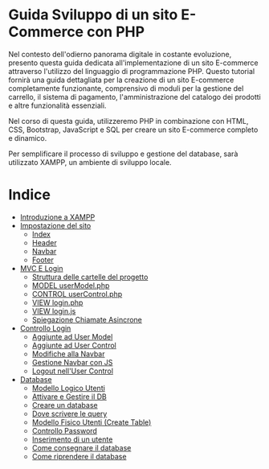 # Guida Sviluppo di un sito E-Commerce con PHP

Nel contesto dell'odierno panorama digitale in costante evoluzione, presento questa guida dedicata all'implementazione di un sito E-commerce attraverso l'utilizzo del linguaggio di programmazione PHP. Questo tutorial fornirà una guida dettagliata per la creazione di un sito E-commerce completamente funzionante, comprensivo di moduli per la gestione del carrello, il sistema di pagamento, l'amministrazione del catalogo dei prodotti e altre funzionalità essenziali.

Nel corso di questa guida, utilizzeremo PHP in combinazione con HTML, CSS, Bootstrap, JavaScript e SQL per creare un sito E-commerce completo e dinamico.

Per semplificare il processo di sviluppo e gestione del database, sarà utilizzato XAMPP, un ambiente di sviluppo locale. 

# Indice

- [Introduzione a XAMPP](Guide/Xampp.md)
- [Impostazione del sito](Guide/Lezione1/impostazione.md)
   - [Index](Guide/Lezione1/impostazione.md#indexphp)    
   - [Header](Guide/Lezione1/impostazione.md#headerphp)
   - [Navbar](Guide/Lezione1/impostazione.md#navbarphp)
   - [Footer](Guide/Lezione1/impostazione.md#footerphp)
- [MVC E Login](Guide/Lezione2/MVC.md)
   - [Struttura delle cartelle del progetto](Guide/Lezione2/MVC.md#struttura-del-progettod)
   - [MODEL userModel.php](Guide/Lezione2/MVC.md#model-usermodelphp)
   - [CONTROL userControl.php](Guide/Lezione2/MVC.md#contrl-usercontrolphp)
   - [VIEW login.php](Guide/Lezione2/MVC.md#viewloginphp)
   - [VIEW login.js](Guide/Lezione2/MVC.md#viewloginjs)
   - [Spiegazione Chiamate Asincrone](Guide/Lezione2/MVC.md#approfondimento-su-chiamate-asincrone-e-concetto-di-asincronia)
- [Controllo Login](Guide/Lezione3/ControlloLogin.md)
   - [Aggiunte ad User Model](Guide/Lezione3/ControlloLogin.md#usermodelphp)
   - [Aggiunte ad User Control](Guide/Lezione3/ControlloLogin.md#usercontrolphp)
   - [Modifiche alla Navbar](Guide/Lezione3/ControlloLogin.md#navbarphp)
   - [Gestione Navbar con JS](Guide/Lezione3/ControlloLogin.md#implementazione-della-navbar-con-javascript)
   - [Logout nell'User Control](Guide/Lezione3/ControlloLogin.md#aggiunta-logout-nel-file-usercontrolphp)
- [Database](Guide/Lezione4/Database.md)
   - [Modello Logico Utenti](Guide/Lezione4/Database.md#modello-logico-utenti)
   - [Attivare e Gestire il DB](Guide/Lezione4/Database.md#attivare-e-gestire-il-db)
   - [Creare un database](Guide/Lezione4/Database.md#creare-un-database)
   - [Dove scrivere le query](Guide/Lezione4/Database.md#dove-scrivere-le-query)
   - [Modello Fisico Utenti (Create Table)](Guide/Lezione4/Database.md#modello-fisico-utenti-create-table)
   - [Controllo Password](Guide/Lezione4/Database.md#controllo-password)
   - [Inserimento di un utente](Guide/Lezione4/Database.md#inserimento-di-un-utente)
   - [Come consegnare il database](Guide/Lezione4/Database.md#come-consegnare-il-database)
   - [Come riprendere il database](Guide/Lezione4/Database.md#come-riprendere-il-database)
